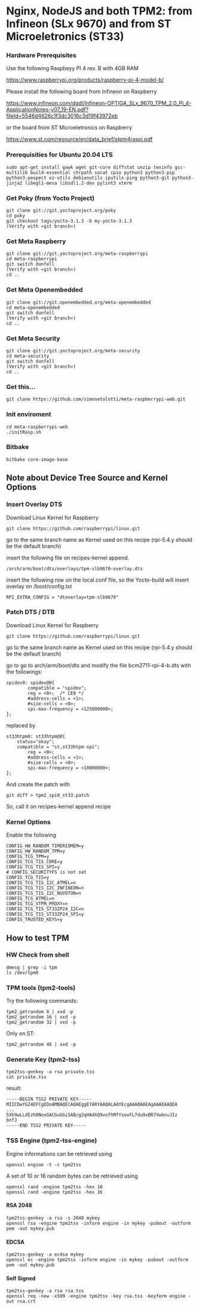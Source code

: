 # Nginx, NodeJS and both TPM2: from Infineon (SLx 9670) and from ST Microeletronics (ST33) 

### Hardware Prerequisites 

Use the following Raspbeyy PI 4 rev. B with 4GB RAM

https://www.raspberrypi.org/products/raspberry-pi-4-model-b/

Please install the following board from Infineon on Raspberry

https://www.infineon.com/dgdl/Infineon-OPTIGA_SLx_9670_TPM_2.0_Pi_4-ApplicationNotes-v07_19-EN.pdf?fileId=5546d4626c1f3dc3016c3d19f43972eb

or the board from ST Microeletronics on Raspberry

https://www.st.com/resource/en/data_brief/stpm4raspi.pdf


### Prerequisities for Ubuntu 20.04 LTS 

```
sudo apt-get install gawk wget git-core diffstat unzip texinfo gcc-multilib build-essential chrpath socat cpio python3 python3-pip python3-pexpect xz-utils debianutils iputils-ping python3-git python3-jinja2 libegl1-mesa libsdl1.2-dev pylint3 xterm
```

### Get Poky (from Yocto Project)

```
git clone git://git.yoctoproject.org/poky
cd poky
git checkout tags/yocto-3.1.3 -b my-yocto-3.1.3
(Verify with «git branch»)
```

### Get Meta Raspberry

```
git clone git://git.yoctoproject.org/meta-raspberrypi
cd meta-raspberrypi
git switch dunfell
(Verify with «git branch»)
cd ..
```

### Get Meta Openembedded

```
git clone git://git.openembedded.org/meta-openembedded
cd meta-openembedded
git switch dunfell
(Verify with «git branch»)
cd ..
```

### Get Meta Security

```
git clone git://git.yoctoproject.org/meta-security
cd meta-security
git switch dunfell
(Verify with «git branch»)
cd ..
```

### Get this...

```
git clone https://github.com/simonetolotti/meta-raspberrypi-web.git
```

### Init enviroment 

```
cd meta-raspberrypi-web
./initRasp.sh
```

### Bitbake

```
bitbake core-image-base
```

## Note about Device Tree Source and Kernel Options

### Insert Overlay DTS

Download Linux Kernel for Raspberry

```
git clone https://github.com/raspberrypi/linux.git
```

go to the same branch name as Kernel used on this recipe (rpi-5.4.y should be the default branch)

insert the following file on recipes-kernel append.

```
/arch/arm/boot/dts/overlays/tpm-slb9670-overlay.dts 
```

insert the following row on the local.conf file, so the Yocto-build will insert overlay on /boot/config.txt

```
RPI_EXTRA_CONFIG = "dtoverlay=tpm-slb9670"
```

### Patch DTS / DTB

Download Linux Kernel for Raspberry

```
git clone https://github.com/raspberrypi/linux.git
```

go to the same branch name as Kernel used on this recipe (rpi-5.4.y should be the default branch)

go to go to arch/arm/boot/dts and modify the file bcm2711-rpi-4-b.dts with the followings:

```
spidev0: spidev@0{
		compatible = "spidev";
		reg = <0>;	/* CE0 */
		#address-cells = <1>;
		#size-cells = <0>;
		spi-max-frequency = <125000000>;
};
```

replaced by

```
st33htpm0: st33htpm@0{
  	status="okay";
    compatible = "st,st33htpm-spi";
 		reg = <0>;
 		#address-cells = <1>;
 		#size-cells = <0>;
		spi-max-frequency = <10000000>;
};
```

And create the patch with 

```
git diff > tpm2_spi0_st33.patch
```

So, call it on recipes-kernel append recipe

### Kernel Options

Enable the following 

```
CONFIG_HW_RANDOM_TIMERIOMEM=y
CONFIG_HW_RANDOM_TPM=y
CONFIG_TCG_TPM=y
CONFIG_TCG_TIS_CORE=y
CONFIG_TCG_TIS_SPI=y
# CONFIG_SECURITYFS is not set
CONFIG_TCG_TIS=y
CONFIG_TCG_TIS_I2C_ATMEL=n
CONFIG_TCG_TIS_I2C_INFINEON=n
CONFIG_TCG_TIS_I2C_NUVOTON=n
CONFIG_TCG_ATMEL=n
CONFIG_TCG_VTPM_PROXY=n
CONFIG_TCG_TIS_ST33ZP24_I2C=n
CONFIG_TCG_TIS_ST33ZP24_SPI=y
CONFIG_TRUSTED_KEYS=y
```

## How to test TPM

### HW Check from shell

```
dmesg | grep -i tpm
ls /dev/tpm0

```

### TPM tools (tpm2-tools)

Try the following commands:

```
tpm2_getrandom 8 | xxd -p
tpm2_getrandom 16 | xxd -p
tpm2_getrandom 32 | xxd -p
```

Only on ST:
```
tpm2_getrandom 48 | xxd -p
```

### Generate Key (tpm2-tss)

```
tpm2tss-genkey -a rsa private.tss
cat private.tss
```

result:

```
-----BEGIN TSS2 PRIVATE KEY-----
MIICDwYGZ4EFCgEDoAMBAQECAQAEggEYARYAAQALAAYEcgAAABAAEAgAAAEAAQEA
...
5Xh9wLLdEzh0NoxGACGuGGiSAB/g2qHAdXQ9vofhMfYxoxFL7du9xBR7VwknuJIz
bnfJ
-----END TSS2 PRIVATE KEY-----
```

### TSS Engine (tpm2-tss-engine)

Engine informations can be retrieved using

```
openssl engine -t -c tpm2tss
```

A set of 10 or 16 random bytes can be retrieved using

```
openssl rand -engine tpm2tss -hex 10
openssl rand -engine tpm2tss -hex 16
```

#### RSA 2048

```
tpm2tss-genkey -a rsa -s 2048 mykey
openssl rsa -engine tpm2tss -inform engine -in mykey -pubout -outform pem -out mykey.pub
```

#### EDCSA

```
tpm2tss-genkey -a ecdsa mykey
openssl ec -engine tpm2tss -inform engine -in mykey -pubout -outform pem -out mykey.pub
```

#### Self Signed

```
tpm2tss-genkey -a rsa rsa.tss
openssl req -new -x509 -engine tpm2tss -key rsa.tss -keyform engine -out rsa.crt
```








